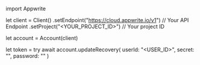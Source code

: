 import Appwrite

let client = Client()
    .setEndpoint("https://cloud.appwrite.io/v1") // Your API Endpoint
    .setProject("<YOUR_PROJECT_ID>") // Your project ID

let account = Account(client)

let token = try await account.updateRecovery(
    userId: "<USER_ID>",
    secret: "<SECRET>",
    password: ""
)


